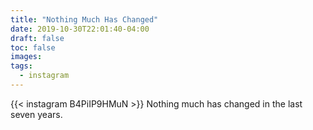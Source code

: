 ```yaml
---
title: "Nothing Much Has Changed"
date: 2019-10-30T22:01:40-04:00
draft: false
toc: false
images:
tags:
  - instagram
---
```

{{< instagram B4PiIP9HMuN >}}
Nothing much has changed in the last seven years.
